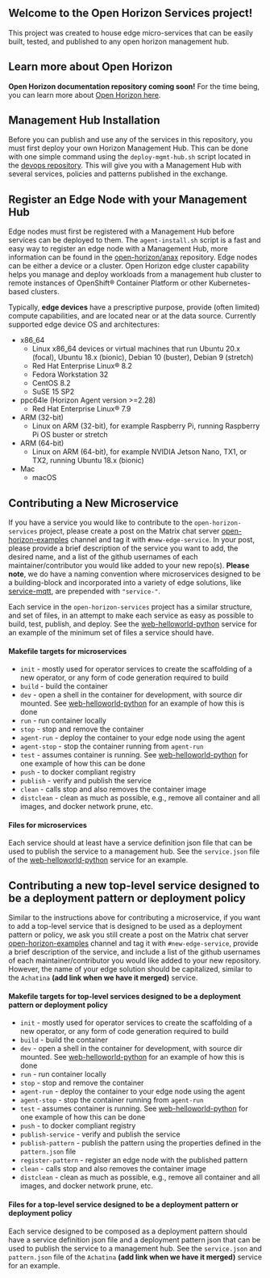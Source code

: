 ## Welcome to the Open Horizon Services project!

This project was created to house edge micro-services that can be easily built, tested, and published to any open horizon management hub.

## Learn more about Open Horizon 
**Open Horizon documentation repository coming soon!** For the time being, you can learn more about [Open Horizon here](https://www.ibm.com/support/knowledgecenter/SSFKVV_4.2/kc_welcome_containers.html).

## Management Hub Installation
Before you can publish and use any of the services in this repository, you must first deploy your own Horizon Management Hub. This can be done with one simple command using the `deploy-mgmt-hub.sh` script located in the [devops repository](https://github.com/open-horizon/devops/tree/master/mgmt-hub#horizon-management-hub). This will give you with a Management Hub with several services, policies and patterns published in the exchange. 

## Register an Edge Node with your Management Hub
Edge nodes must first be registered with a Management Hub before services can be deployed to them. The `agent-install.sh` script is a fast and easy way to register an edge node with a Management Hub, more information can be found in the [open-horizon/anax](https://github.com/open-horizon/anax/tree/master/agent-install#edge-node-agent-install) repository. Edge nodes can be either a device or a cluster. Open Horizon edge cluster capability helps you manage and deploy workloads from a management hub cluster to remote instances of OpenShift® Container Platform or other Kubernetes-based clusters. 

Typically, **edge devices** have a prescriptive purpose, provide (often limited) compute capabilities, and are located near or at the data source. Currently supported edge device OS and architectures:
* x86_64
  * Linux x86_64 devices or virtual machines that run Ubuntu 20.x (focal), Ubuntu 18.x (bionic), Debian 10 (buster), Debian 9 (stretch)
  * Red Hat Enterprise Linux® 8.2
  * Fedora Workstation 32
  * CentOS 8.2
  * SuSE 15 SP2
* ppc64le (Horizon Agent version >=2.28)
  * Red Hat Enterprise Linux® 7.9
* ARM (32-bit)
  * Linux on ARM (32-bit), for example Raspberry Pi, running Raspberry Pi OS buster or stretch
* ARM (64-bit)
  * Linux on ARM (64-bit), for example NVIDIA Jetson Nano, TX1, or TX2, running Ubuntu 18.x (bionic)
* Mac
  * macOS

## Contributing a New Microservice 

If you have a service you would like to contribute to the `open-horizon-services` project, please create a post on the Matrix chat server [open-horizon-examples](https://chat.lfx.linuxfoundation.org/#/room/#open-horizon-examples:chat.lfx.linuxfoundation.org) channel and tag it with `#new-edge-service`. In your post, please provide a brief description of the service you want to add, the desired name, and a list of the github usernames of each maintainer/contributor you would like added to your new repo(s). **Please note**, we do have a naming convention where microservices designed to be a building-block and incorporated into a variety of edge solutions, like [service-mqtt](https://github.com/open-horizon-services/service-mqtt), are prepended with `"service-"`.

Each service in the `open-horizon-services` project has a similar structure, and set of files, in an attempt to make each service as easy as possible to build, test, publish, and deploy. See the [web-helloworld-python](https://github.com/open-horizon-services/web-helloworld-python) service for an example of the minimum set of files a service should have.

#### Makefile targets for microservices

- `init` - mostly used for operator services to create the scaffolding of a new operator, or any form of code generation required to build
- `build` - build the container
- `dev` - open a shell in the container for development, with source dir mounted. See [web-helloworld-python](https://github.com/open-horizon-services/web-helloworld-python/blob/89ecbea75dfbd40ab939a711c879db81907120d1/Makefile#L18) for an example of how this is done
- `run` - run container locally
- `stop` - stop and remove the container
- `agent-run` - deploy the container to your edge node using the agent
- `agent-stop` - stop the container running from `agent-run` 
- `test` - assumes container is running. See [web-helloworld-python](https://github.com/open-horizon-services/web-helloworld-python/blob/89ecbea75dfbd40ab939a711c879db81907120d1/Makefile#L31) for one example of how this can be done
- `push` - to docker compliant registry
- `publish` - verify and publish the service
- `clean` - calls stop and also removes the container image
- `distclean` - clean as much as possible, e.g., remove all container and all images, and docker network prune, etc.

#### Files for microservices

Each service should at least have a service definition json file that can be used to publish the service to a management hub. See the `service.json` file of the [web-helloworld-python](https://github.com/open-horizon-services/web-helloworld-python/blob/main/service.json) service for an example. 

## Contributing a new top-level service designed to be a deployment pattern or deployment policy

Similar to the instructions above for contributing a microservice, if you want to add a top-level service that is designed to be used as a deployment pattern or policy, we ask you still create a post on the Matrix chat server [open-horizon-examples](https://chat.lfx.linuxfoundation.org/#/room/#open-horizon-examples:chat.lfx.linuxfoundation.org) channel and tag it with `#new-edge-service`, provide a brief description of the service, and include a list of the github usernames of each maintainer/contributor you would like added to your new repository. However, the name of your edge solution should be capitalized, similar to the `Achatina` **(add link when we have it merged)** service.

#### Makefile targets for top-level services designed to be a deployment pattern or deployment policy

- `init` - mostly used for operator services to create the scaffolding of a new operator, or any form of code generation required to build
- `build` - build the container
- `dev` - open a shell in the container for development, with source dir mounted. See [web-helloworld-python](https://github.com/open-horizon-services/web-helloworld-python/blob/89ecbea75dfbd40ab939a711c879db81907120d1/Makefile#L18) for an example of how this is done
- `run` - run container locally
- `stop` - stop and remove the container
- `agent-run` - deploy the container to your edge node using the agent
- `agent-stop` - stop the container running from `agent-run` 
- `test` - assumes container is running. See [web-helloworld-python](https://github.com/open-horizon-services/web-helloworld-python/blob/89ecbea75dfbd40ab939a711c879db81907120d1/Makefile#L31) for one example of how this can be done
- `push` - to docker compliant registry
- `publish-service` - verify and publish the service
- `publish-pattern` - publish the pattern using the properties defined in the `pattern.json` file
- `register-pattern` - register an edge node with the published pattern
- `clean` - calls stop and also removes the container image
- `distclean` - clean as much as possible, e.g., remove all container and all images, and docker network prune, etc.

#### Files for a top-level service designed to be a deployment pattern or deployment policy

Each service designed to be composed as a deployment pattern should have a service definition json file and a deployment pattern json that can be used to publish the service to a management hub. See the `service.json` and `pattern.json` file of the `Achatina` **(add link when we have it merged)** service for an example.
